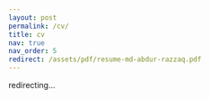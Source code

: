 ```yaml
---
layout: post
permalink: /cv/
title: cv
nav: true
nav_order: 5
redirect: /assets/pdf/resume-md-abdur-razzaq.pdf
---
```


redirecting...
